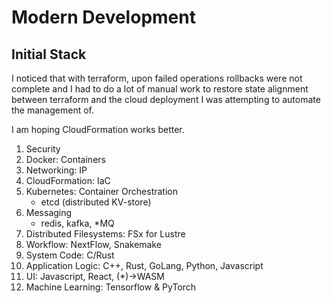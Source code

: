 # Modern Development

## Initial Stack

I noticed that with terraform, upon failed operations rollbacks were not complete and I had to do a lot of manual work to restore state alignment between terraform and the cloud deployment I was attempting to automate the management of.

I am hoping CloudFormation works better.

1. Security
1. Docker: Containers
1. Networking: IP
1. CloudFormation: IaC
1. Kubernetes: Container Orchestration
    - etcd (distributed KV-store)
1. Messaging
    - redis, kafka, *MQ
1. Distributed Filesystems: FSx for Lustre
1. Workflow: NextFlow, Snakemake
1. System Code: C/Rust
1. Application Logic: C++, Rust, GoLang, Python, Javascript
1. UI: Javascript, React, (*)->WASM
1. Machine Learning: Tensorflow & PyTorch
